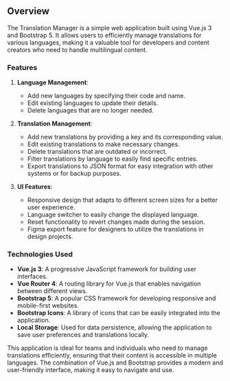 ## Overview

The Translation Manager is a simple web application built using Vue.js 3 and Bootstrap 5. It allows users to efficiently manage translations for various languages, making it a valuable tool for developers and content creators who need to handle multilingual content.

### Features

1. **Language Management**:
   - Add new languages by specifying their code and name.
   - Edit existing languages to update their details.
   - Delete languages that are no longer needed.

2. **Translation Management**:
   - Add new translations by providing a key and its corresponding value.
   - Edit existing translations to make necessary changes.
   - Delete translations that are outdated or incorrect.
   - Filter translations by language to easily find specific entries.
   - Export translations to JSON format for easy integration with other systems or for backup purposes.

3. **UI Features**:
   - Responsive design that adapts to different screen sizes for a better user experience.
   - Language switcher to easily change the displayed language.
   - Reset functionality to revert changes made during the session.
   - Figma export feature for designers to utilize the translations in design projects.

### Technologies Used

- **Vue.js 3**: A progressive JavaScript framework for building user interfaces.
- **Vue Router 4**: A routing library for Vue.js that enables navigation between different views.
- **Bootstrap 5**: A popular CSS framework for developing responsive and mobile-first websites.
- **Bootstrap Icons**: A library of icons that can be easily integrated into the application.
- **Local Storage**: Used for data persistence, allowing the application to save user preferences and translations locally.

This application is ideal for teams and individuals who need to manage translations efficiently, ensuring that their content is accessible in multiple languages. The combination of Vue.js and Bootstrap provides a modern and user-friendly interface, making it easy to navigate and use.